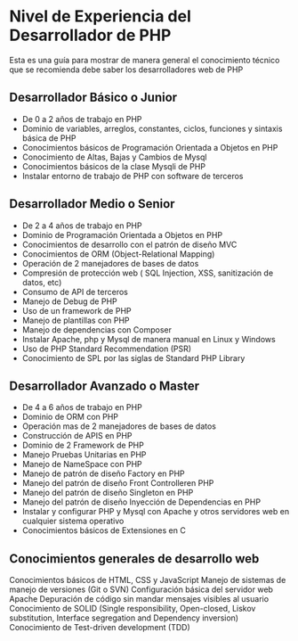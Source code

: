 Nivel de Experiencia del Desarrollador de PHP
==================

Esta es una guía para mostrar de manera general el conocimiento técnico que se recomienda debe saber los desarrolladores web de PHP

Desarrollador Básico o Junior
-----------

- De 0 a 2 años de trabajo en PHP
- Dominio de variables, arreglos, constantes, ciclos, funciones y sintaxis básica de PHP
- Conocimientos básicos de Programación Orientada a Objetos en PHP
- Conocimiento de Altas, Bajas y Cambios de Mysql
- Conocimientos básicos de la clase Mysqli de PHP
- Instalar entorno de trabajo de PHP con software de terceros

Desarrollador Medio o Senior
-----------

- De 2 a 4 años de trabajo en PHP
- Dominio de Programación Orientada a Objetos en PHP
- Conocimientos de desarrollo con el patrón de diseño MVC
- Conocimientos de ORM (Object-Relational Mapping)
- Operación de  2 manejadores de bases de datos
- Compresión de protección web ( SQL Injection, XSS, sanitización de datos, etc)
- Consumo de API de terceros
- Manejo de Debug de PHP
- Uso de un framework de PHP
- Manejo de plantillas con PHP
- Manejo de dependencias con Composer
- Instalar Apache, php y Mysql de manera manual en Linux y Windows
- Uso de PHP Standard Recommendation (PSR)
- Conocimiento de SPL por las siglas de Standard PHP Library

Desarrollador Avanzado o Master
-----------

- De 4 a 6 años de trabajo en PHP
- Dominio de ORM con PHP
- Operación mas de 2 manejadores de bases de datos
- Construcción de APIS en PHP
- Dominio de 2 Framework de PHP
- Manejo Pruebas Unitarias en PHP
- Manejo de NameSpace con PHP
- Manejo de patrón de diseño Factory en PHP
- Manejo del patrón de diseño Front Controlleren PHP
- Manejo del patrón de diseño Singleton en PHP
- Manejo del patrón de diseño Inyección de Dependencias en PHP
- Instalar y configurar PHP y Mysql con Apache y otros servidores web en cualquier sistema operativo
- Conocimientos básicos de Extensiones en C

Conocimientos generales de desarrollo web
-----------

Conocimientos básicos de HTML, CSS y JavaScript
Manejo de sistemas de manejo de versiones (Git o SVN)
Configuración básica del servidor web Apache
Depuración de código sin mandar mensajes visibles al usuario
Conocimiento de SOLID (Single responsibility, Open-closed, Liskov substitution, Interface segregation and Dependency inversion)
Conocimiento de Test-driven development (TDD)

